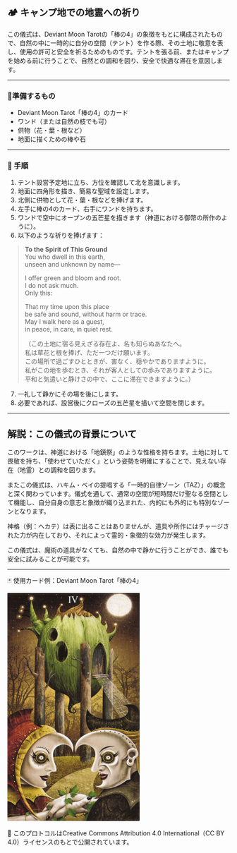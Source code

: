 ## 🏕️ キャンプ地での地霊への祈り

この儀式は、Deviant Moon Tarotの「棒の4」の象徴をもとに構成されたもので、自然の中に一時的に自分の空間（テント）を作る際、その土地に敬意を表し、使用の許可と安全を祈るためのものです。テントを張る前、またはキャンプを始める前に行うことで、自然との調和を図り、安全で快適な滞在を意図します。

---

### 📍準備するもの
- Deviant Moon Tarot「棒の4」のカード
- ワンド（または自然の枝でも可）
- 供物（花・葉・根など）
- 地面に描くための棒や石

---

### 🧭 手順
1. テント設営予定地に立ち、方位を確認して北を意識します。
2. 地面に四角形を描き、簡易な聖域を設定します。
3. 北側に供物として花・葉・根などを捧げます。
4. 左手に棒の4のカード、右手にワンドを持ちます。
5. ワンドで空中にオープンの五芒星を描きます（神道における御幣の所作のように）。
6. 以下のような祈りを捧げます：

> **To the Spirit of This Ground**  
> You who dwell in this earth,  
> unseen and unknown by name—  
>  
> I offer green and bloom and root.  
> I do not ask much.  
> Only this:  
>  
> That my time upon this place  
> be safe and sound, without harm or trace.  
> May I walk here as a guest,  
> in peace, in care, in quiet rest.  
>  
> （この土地に宿る見えざる存在よ、名も知らぬあなたへ。  
> 私は草花と根を捧げ、ただ一つだけ願います。  
> この場所で過ごすひとときが、害なく、穏やかでありますように。  
> 私がこの地を歩むとき、それが客人としての歩みでありますように。  
> 平和と気遣いと静けさの中で、ここに滞在できますように。）

7. 一礼して静かにその場を後にします。
8. 必要であれば、設営後にクローズの五芒星を描いて空間を閉じます。

---

## 解説：この儀式の背景について
このワークは、神道における「地鎮祭」のような性格を持ちます。土地に対して畏敬を持ち、「使わせていただく」という姿勢を明確にすることで、見えない存在（地霊）との調和を図ります。

またこの儀式は、ハキム・ベイの提唱する「一時的自律ゾーン（TAZ）」の概念と深く関わっています。儀式を通して、通常の空間が短時間だけ聖なる空間として機能し、自分自身の意志と象徴が織り込まれた、内的にも外的にも特別なゾーンとなります。

神格（例：ヘカテ）は表に出ることはありませんが、道具や所作にはチャージされた力が内在しており、それによって霊的・象徴的な効力が発生します。

この儀式は、魔術の道具がなくても、自然の中で静かに行うことができ、誰でも安全に試みることが可能です。

---

🃏 使用カード例：Deviant Moon Tarot「棒の4」

<img src="wands_4.jpg" width="300">

📝 このプロトコルはCreative Commons Attribution 4.0 International（CC BY 4.0）ライセンスのもとで公開されています。
